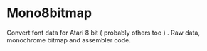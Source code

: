 # Mono8bitmap
Convert font data for Atari 8 bit ( probably others too ) . Raw data, monochrome bitmap and assembler code.
